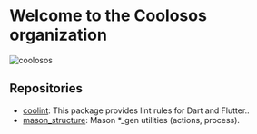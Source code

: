 # Welcome to the Coolosos organization

![coolosos](https://avatars.githubusercontent.com/u/126026123?s=200&v=4 "coolosos")

## Repositories

<!-- alphabetical -->
* [coolint](https://github.com/coolosos/coolint): This package provides lint rules for Dart and Flutter..
* [mason_structure](https://github.com/coolosos/mason_structure): Mason *_gen utilities (actions, process).
